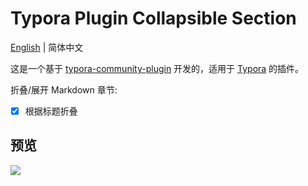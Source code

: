# Typora Plugin Collapsible Section

[English](https://github.com/typora-community-plugin/typora-plugin-collapsible-section#README.md) | 简体中文

这是一个基于 [typora-community-plugin](https://github.com/typora-community-plugin/typora-community-plugin) 开发的，适用于 [Typora](https://typora.io) 的插件。

折叠/展开 Markdown 章节:

- [x] 根据标题折叠

## 预览

![](https://fastly.jsdelivr.net/gh/typora-community-plugin/typora-plugin-collapsible-section@main/docs/assets/base.jpg)

